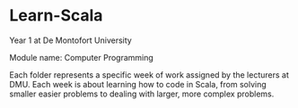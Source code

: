 # Learn-Scala
Year 1 at De Montofort University

Module name: Computer Programming

Each folder represents a specific week of work assigned by the lecturers at DMU.
Each week is about learning how to code in Scala, from solving smaller easier problems to dealing with larger, more complex problems.
